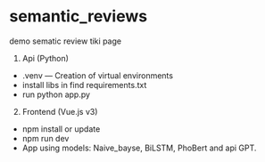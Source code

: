 # semantic_reviews
demo sematic review tiki page
1. Api (Python)
  - .venv — Creation of virtual environments
  - install libs in find requirements.txt
  - run python app.py
2. Frontend (Vue.js v3)
  - npm install or update
  - npm run dev
- App using models: Naive_bayse, BiLSTM, PhoBert and api GPT.
